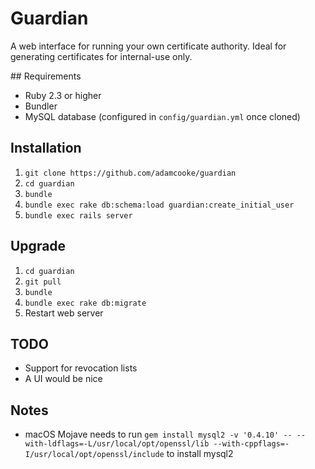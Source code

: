 # Guardian

A web interface for running your own certificate authority. Ideal for generating
certificates for internal-use only.

## Requirements

* Ruby 2.3 or higher
* Bundler
* MySQL database (configured in `config/guardian.yml` once cloned)

## Installation

1. `git clone https://github.com/adamcooke/guardian`
2. `cd guardian`
3. `bundle`
4. `bundle exec rake db:schema:load guardian:create_initial_user`
5. `bundle exec rails server`

## Upgrade

1. `cd guardian`
2. `git pull`
3. `bundle`
4. `bundle exec rake db:migrate`
5. Restart web server

## TODO

* Support for revocation lists
* A UI would be nice

## Notes
* macOS Mojave needs to run `gem install mysql2 -v '0.4.10' -- --with-ldflags=-L/usr/local/opt/openssl/lib --with-cppflags=-I/usr/local/opt/openssl/include` to install mysql2
